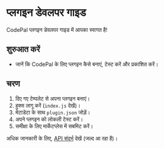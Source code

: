 # प्लगइन डेवलपर गाइड

CodePal प्लगइन डेवलपर गाइड में आपका स्वागत है!

## शुरुआत करें
- जानें कि CodePal के लिए प्लगइन कैसे बनाएं, टेस्ट करें और प्रकाशित करें।

## चरण
1. दिए गए टेम्पलेट से अपना प्लगइन बनाएं।
2. हुक्स लागू करें (`index.js` देखें)।
3. मेटाडेटा के साथ `plugin.json` जोड़ें।
4. अपने प्लगइन को लोकली टेस्ट करें।
5. समीक्षा के लिए मार्केटप्लेस में सबमिट करें।

अधिक जानकारी के लिए, [API संदर्भ](./api.md) देखें (जल्द आ रहा है)। 